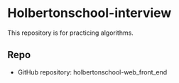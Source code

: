 # Holbertonschool-interview

This repository is for practicing algorithms.

## Repo
* GitHub repository: holbertonschool-web_front_end